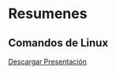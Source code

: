 # Resumenes

## Comandos de Linux
[Descargar Presentación](https://raw.githubusercontent.com/kennethrdzg/proyectosAcademiaJava/blob/main/semana-1/resumenes/linux/ComandosLinux.pdf)
